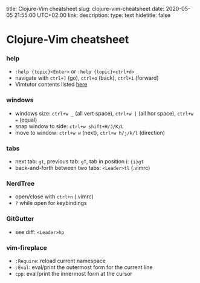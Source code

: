 title: Clojure-Vim cheatsheet
slug: clojure-vim-cheatsheet
date: 2020-05-05 21:55:00 UTC+02:00
link: 
description: 
type: text
hidetitle: false

# Clojure-Vim cheatsheet

### help
- `:help {topic}<Enter>` or `:help {topic}<ctrl+d>`
- navigate with `ctrl+]` (go), `ctrl+o` (back), `ctrl+i` (forward)
- Vimtutor contents listed [here](/my-projects/vimtutor)

### windows
- windows size: `ctrl+w _` (all vert space), `ctrl+w |` (all hor space), `ctrl+w =` (equal)
- snap window to side: `ctrl+w shift+H/J/K/L`
- move to window: `ctrl+w w` (next), `ctrl+w h/j/k/l` (direction)

### tabs
- next tab: `gt`, previous tab: `gT`, tab in position i: `{i}gt`
- back-and-forth between two tabs: `<Leader>tl` (.vimrc)

### NerdTree
- open/close with `ctrl+n` (.vimrc)
- `?` while open for keybindings

### GitGutter
- see diff: `<Leader>hp`

### vim-fireplace
- `:Require`: reload current namespace
- `:Eval`: eval/print the outermost form for the current line
- `cpp`: eval/print the innermost form at the cursor
